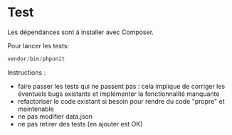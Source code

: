 # Test

Les dépendances sont à installer avec Composer.

Pour lancer les tests:

```php
vendor/bin/phpunit
```

Instructions :

- faire passer les tests qui ne passent pas : cela implique de corriger les éventuels bugs existants et implémenter la fonctionnalité manquante
- refactoriser le code existant si besoin pour rendre du code "propre" et maintenable
- ne pas modifier data.json
- ne pas retirer des tests (en ajouter est OK)
